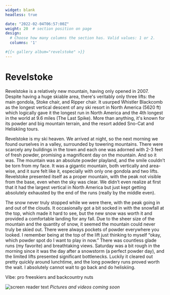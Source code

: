 ```yaml
---
widget: blank
headless: true

date: "2022-02-04T06:57:00Z"
weight: 20  # section position on page
design:
  # Choose how many columns the section has. Valid values: 1 or 2.
  columns: '1'

#{{< gallery album="revelstoke" >}}
---
```


# Revelstoke
Revelstoke is a relatively new mountain, having only opened in 2007. Despite having a huge skiable area, there's veritably only three lifts: the main gondola, Stoke chair, and Ripper chair. It usurped Whistler Blackcomb as the longest vertical descent of any ski resort in North America (5620 ft) which logically gave it the longest run in North America and the 4th longest in the world at 9.6 miles (The Last Spike). More than anything, it's known for its powder and big mountain terrain, and the resort added Sno-Cat and Heliskiing tours. 

Revelstoke is my ski heaven. We arrived at night, so the next morning we found ourselves in a valley, surrounded by towering mountains. There were scarcely any buildings in the town and each one was adorned with 2-3 feet of fresh powder, promising a magnificent day on the mountain. And so it was. The mountain was an absolute powder playland, and the smile couldn’t be torn from my face. It was a gigantic mountain, both vertically and area-wise, and it sure felt like it, especially with only one gondola and two lifts. Revelstoke presented itself as a proper mountain, with the peak not visible from the base, even when the sky was clear. We didn’t even realize at first that it had the largest vertical in North America but just kept getting absolutely exhausted by the end of the runs (really by the middle even). 

The snow never truly stopped while we were there, with the peak going in and out of the clouds. It occasionally got a bit socked in with the snowfall at the top, which made it hard to see, but the new snow was worth it and provided a comfortable landing for any fall. Due to the sheer size of the mountain and the quantity of snow, it seemed the mountain could never truly be skied out. There were always pockets of powder everywhere you looked. I remember being at the top of the lift just thinking to myself “okay, which powder spot do I want to play in now.” There was countless glade runs (my favorite) and breathtaking views. Saturday was a bit rough in the morning since it was the day after a snowstorm (a perfect powder day), and the limited lifts presented significant bottlenecks. Luckily it cleared out pretty quickly around lunchtime, and the long powdery runs proved worth the wait. I absolutely cannot wait to go back and do heliskiing.

Vibe: pro freeskiers and backcountry nuts

![screen reader text](revelstoke.jpeg "caption")
*Pictures and videos coming soon*

